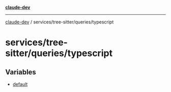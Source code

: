 [**claude-dev**](../../../../README.md)

***

[claude-dev](../../../../README.md) / services/tree-sitter/queries/typescript

# services/tree-sitter/queries/typescript

## Variables

- [default](variables/default.md)
